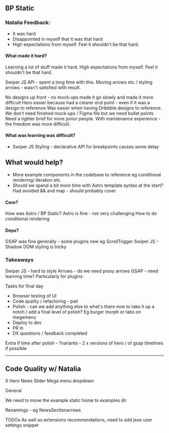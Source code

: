 
## BP Static

### Natalia Feedback: 
- It was hard
- Disappointed in myself that it was that hard
- High expectations from myself. Feel it shouldn't be that hard.

####  What made it hard?

Learning a lot of stuff made it hard.
High expectations from myself. Feel it shouldn't be that hard.

Swiper JS API - spent a long time with this.
Moving arrows etc / styling arrows - wasn't satisfied with result.

No designs up front - no mock-ups made it go slowly and made it more difficult
Hero easier because had a clearer end point - even if it was a design to reference
Was easier when having Dribbble designs to reference. 
We don't need finished mock-ups / Figma file but we need bullet points
Need a tighter brief for more junior people. With maintenance experience - the freedom was more difficult.

#### What was learning was difficult? 

- Swiper JS Styling - declarative API for breakpoints causes some delay

## What would help?
- More example components in the codebase to reference eg conditional rendering/ iteration etc
- Should we spend a bit more time with Astro template syntax at the start? Had avoided && and map - should probably cover

#### Core?
How was Astro / BP Static?
Astro is fine - not very challenging
How to do conditional rendering 
#### Deps? 
GSAP was fine generally - some plugins new eg ScrollTrigger
Swiper JS - Shadow DOM styling is tricky

### Takeaways 
Swiper JS - hard to style
Arrows - do we need proxy arrows
GSAP - need learning time? Particularly for plugins



Tasks for final day 

- Browser testing of UI 
- Code quality / refactoring - pair 
- Polish - can we add anything else to what's there now to take it up a notch / add a final level of polish? Eg burger morph or tabs on megemenu 
- Deploy to dev
- PR in
- DX questions / feedback completed 

Extra if time after polish - ?variants - 2 x versions of hero / of gsap timelines if possible 


---

## Code Quality w/ Natalia

X Hero 
News Slider
Mega menu dropdown


General 

We need to move the example static home to examples dir

Renamings - eg NewsSectionarrows

TODOs 
As well as extensions recommendations, need to add json user settings snippet


